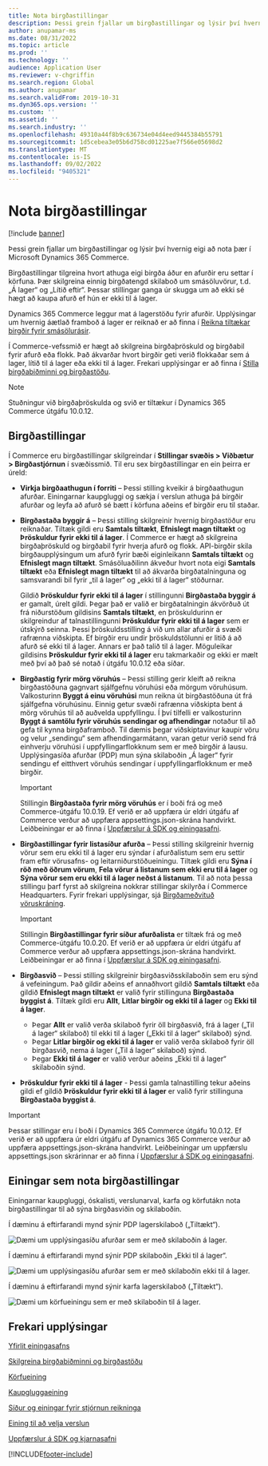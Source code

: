 ```yaml
---
title: Nota birgðastillingar
description: Þessi grein fjallar um birgðastillingar og lýsir því hvernig eigi að nota þær í Microsoft Dynamics 365 Commerce.
author: anupamar-ms
ms.date: 08/31/2022
ms.topic: article
ms.prod: ''
ms.technology: ''
audience: Application User
ms.reviewer: v-chgriffin
ms.search.region: Global
ms.author: anupamar
ms.search.validFrom: 2019-10-31
ms.dyn365.ops.version: ''
ms.custom: ''
ms.assetid: ''
ms.search.industry: ''
ms.openlocfilehash: 49310a44f8b9c636734e04d4eed9445384b55791
ms.sourcegitcommit: 1d5cebea3e05b6d758cd01225ae7f566e05698d2
ms.translationtype: MT
ms.contentlocale: is-IS
ms.lasthandoff: 09/02/2022
ms.locfileid: "9405321"
---
```

# <a name="apply-inventory-settings"></a>Nota birgðastillingar

[!include [banner](includes/banner.md)]

Þessi grein fjallar um birgðastillingar og lýsir því hvernig eigi að nota þær í Microsoft Dynamics 365 Commerce.

Birgðastillingar tilgreina hvort athuga eigi birgða áður en afurðir eru settar í körfuna. Þær skilgreina einnig birgðatengd skilaboð um smásöluvörur, t.d. „Á lager“ og „Lítið eftir“. Þessar stillingar ganga úr skugga um að ekki sé hægt að kaupa afurð ef hún er ekki til á lager.

Dynamics 365 Commerce leggur mat á lagerstöðu fyrir afurðir. Upplýsingar um hvernig áætlað framboð á lager er reiknað er að finna í [Reikna tiltækar birgðir fyrir smásölurásir](calculated-inventory-retail-channels.md).

Í Commerce-vefssmið er hægt að skilgreina birgðaþröskuld og birgðabil fyrir afurð eða flokk. Það ákvarðar hvort birgðir geti verið flokkaðar sem á lager, lítið til á lager eða ekki til á lager. Frekari upplýsingar er að finna í [Stilla birgðabiðminni og birgðastöðu](inventory-buffers-levels.md).

> [!NOTE]
> Stuðningur við birgðaþröskulda og svið er tiltækur í Dynamics 365 Commerce útgáfu 10.0.12.

## <a name="inventory-settings"></a>Birgðastillingar

Í Commerce eru birgðastillingar skilgreindar í **Stillingar svæðis \> Viðbætur \> Birgðastjórnun** í svæðissmið. Til eru sex birgðastillingar en ein þeirra er úreld:

- **Virkja birgðaathugun í forriti** – Þessi stilling kveikir á birgðaathugun afurðar. Einingarnar kaupgluggi og sækja í verslun athuga þá birgðir afurðar og leyfa að afurð sé bætt í körfuna aðeins ef birgðir eru til staðar.
- **Birgðastaða byggir á** – Þessi stilling skilgreinir hvernig birgðastöður eru reiknaðar. Tiltæk gildi eru **Samtals tiltækt**, **Efnislegt magn tiltækt** og **Þröskuldur fyrir ekki til á lager**. Í Commerce er hægt að skilgreina birgðaþröskuld og birgðabil fyrir hverja afurð og flokk. API-birgðir skila birgðaupplýsingum um afurð fyrir bæði eiginleikann **Samtals tiltækt** og **Efnislegt magn tiltækt**. Smásöluaðilinn ákveður hvort nota eigi **Samtals tiltækt** eða **Efnislegt magn tiltækt** til að ákvarða birgðatalninguna og samsvarandi bil fyrir „til á lager“ og „ekki til á lager“ stöðurnar.

    Gildið **Þröskuldur fyrir ekki til á lager** í stillingunni **Birgðastaða byggir á** er gamalt, úrelt gildi. Þegar það er valið er birgðatalningin ákvörðuð út frá niðurstöðum gildisins **Samtals tiltækt**, en þröskuldurinn er skilgreindur af talnastillingunni **Þröskuldur fyrir ekki til á lager** sem er útskýrð seinna. Þessi þröskuldsstilling á við um allar afurðir á svæði rafrænna viðskipta. Ef birgðir eru undir þröskuldstölunni er litið á að afurð sé ekki til á lager. Annars er það talið til á lager. Möguleikar gildisins **Þröskuldur fyrir ekki til á lager** eru takmarkaðir og ekki er mælt með því að það sé notað í útgáfu 10.0.12 eða síðar.

- **Birgðastig fyrir mörg vöruhús** – Þessi stilling gerir kleift að reikna birgðastöðuna gagnvart sjálfgefnu vöruhúsi eða mörgum vöruhúsum. Valkosturinn **Byggt á einu vöruhúsi** mun reikna út birgðastöðuna út frá sjálfgefna vöruhúsinu. Einnig getur svæði rafrænna viðskipta bent á mörg vöruhús til að auðvelda uppfyllingu. Í því tilfelli er valkosturinn **Byggt á samtölu fyrir vöruhús sendingar og afhendingar** notaður til að gefa til kynna birgðaframboð. Til dæmis þegar viðskiptavinur kaupir vöru og velur „sendingu“ sem afhendingarmátann, varan getur verið send frá einhverju vöruhúsi í uppfyllingarflokknum sem er með birgðir á lausu. Upplýsingasíða afurðar (PDP) mun sýna skilaboðin „Á lager“ fyrir sendingu ef eitthvert vöruhús sendingar í uppfyllingarflokknum er með birgðir. 

    > [!IMPORTANT] 
    > Stillingin **Birgðastaða fyrir mörg vöruhús** er í boði frá og með Commerce-útgáfu 10.0.19. Ef verið er að uppfæra úr eldri útgáfu af Commerce verður að uppfæra appsettings.json-skrána handvirkt. Leiðbeiningar er að finna í [Uppfærslur á SDK og einingasafni](e-commerce-extensibility/sdk-updates.md#update-the-appsettingsjson-file).

- **Birgðastillingar fyrir listasíður afurða** – Þessi stilling skilgreinir hvernig vörur sem eru ekki til á lager eru sýndar í afurðalistum sem eru settir fram eftir vörusafns- og leitarniðurstöðueiningu. Tiltæk gildi eru **Sýna í röð með öðrum vörum**, **Fela vörur á listanum sem ekki eru til á lager** og **Sýna vörur sem eru ekki til á lager neðst á listanum**. Til að nota þessa stillingu þarf fyrst að skilgreina nokkrar stillingar skilyrða í Commerce Headquarters. Fyrir frekari upplýsingar, sjá [Birgðameðvituð vöruskráning](inventory-aware-product-listing.md).

    > [!IMPORTANT] 
    > Stillingin **Birgðastillingar fyrir síður afurðalista** er tiltæk frá og með Commerce-útgáfu 10.0.20. Ef verið er að uppfæra úr eldri útgáfu af Commerce verður að uppfæra appsettings.json-skrána handvirkt. Leiðbeiningar er að finna í [Uppfærslur á SDK og einingasafni](e-commerce-extensibility/sdk-updates.md#update-the-appsettingsjson-file).

- **Birgðasvið** – Þessi stilling skilgreinir birgðasviðsskilaboðin sem eru sýnd á vefeiningum. Það gildir aðeins ef annaðhvort gildið **Samtals tiltækt** eða gildið **Efnislegt magn tiltækt** er valið fyrir stillinguna **Birgðastaða byggist á**. Tiltæk gildi eru **Allt**, **Litlar birgðir og ekki til á lager** og **Ekki til á lager**.

    - Þegar **Allt** er valið verða skilaboð fyrir öll birgðasvið, frá á lager („Til á lager“ skilaboð) til ekki til á lager („Ekki til á lager“ skilaboð) sýnd.
    - Þegar **Litlar birgðir og ekki til á lager** er valið verða skilaboð fyrir öll birgðasvið, nema á lager („Til á lager“ skilaboð) sýnd.
    - Þegar **Ekki til á lager** er valið verður aðeins „Ekki til á lager“ skilaboðin sýnd.

- **Þröskuldur fyrir ekki til á lager** - Þessi gamla talnastilling tekur aðeins gildi ef gildið **Þröskuldur fyrir ekki til á lager** er valið fyrir stillinguna **Birgðastaða byggist á**.

> [!IMPORTANT] 
> Þessar stillingar eru í boði í Dynamics 365 Commerce útgáfu 10.0.12. Ef verið er að uppfæra úr eldri útgáfu af Dynamics 365 Commerce verður að uppfæra appsettings.json-skrána handvirkt. Leiðbeiningar um uppfærslu appsettings.json skrárinnar er að finna í [Uppfærslur á SDK og einingasafni](e-commerce-extensibility/sdk-updates.md#update-the-appsettingsjson-file).

## <a name="modules-that-use-inventory-settings"></a>Einingar sem nota birgðastillingar

Einingarnar kaupgluggi, óskalisti, verslunarval, karfa og körfutákn nota birgðastillingar til að sýna birgðasviðin og skilaboðin.

Í dæminu á eftirfarandi mynd sýnir PDP lagerskilaboð („Tiltækt“).

![Dæmi um upplýsingasíðu afurðar sem er með skilaboðin á lager.](./media/pdp-InStock.png)

Í dæminu á eftirfarandi mynd sýnir PDP skilaboðin „Ekki til á lager“.

![Dæmi um upplýsingasíðu afurðar sem er með skilaboðin ekki til á lager.](./media/pdp-outofstock.png)

Í dæminu á eftirfarandi mynd sýnir karfa lagerskilaboð („Tiltækt“).

![Dæmi um körfueiningu sem er með skilaboðin til á lager.](./media/cart-instock.png)

## <a name="additional-resources"></a>Frekari upplýsingar

[Yfirlit einingasafns](starter-kit-overview.md)

[Skilgreina birgðabiðminni og birgðastöðu](inventory-buffers-levels.md)

[Körfueining](add-cart-module.md)

[Kaupgluggaeining](add-buy-box.md)

[Síður og einingar fyrir stjórnun reikninga](account-management.md)

[Eining til að velja verslun](store-selector.md)

[Uppfærslur á SDK og kjarnasafni](e-commerce-extensibility/sdk-updates.md)


[!INCLUDE[footer-include](../includes/footer-banner.md)]
